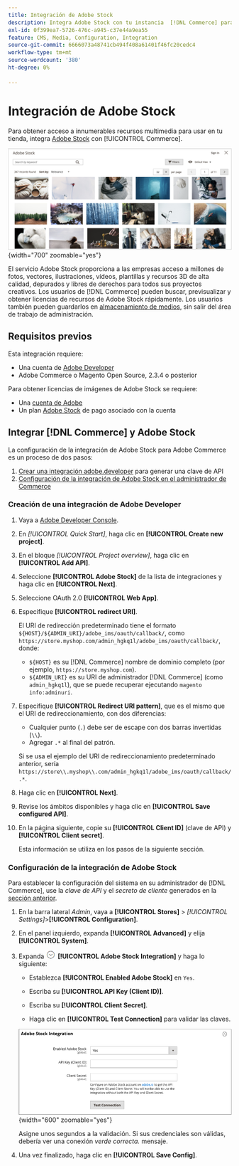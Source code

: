 ```yaml
---
title: Integración de Adobe Stock
description: Integra Adobe Stock con tu instancia  [!DNL Commerce] para acceder a innumerables recursos multimedia para usarlos en tu tienda.
exl-id: 0f399ea7-5726-476c-a945-c37e44a9ea55
feature: CMS, Media, Configuration, Integration
source-git-commit: 6666073a48741cb494f408a61401f46fc20cedc4
workflow-type: tm+mt
source-wordcount: '380'
ht-degree: 0%

---
```


# Integración de Adobe Stock

Para obtener acceso a innumerables recursos multimedia para usar en tu tienda, integra [Adobe Stock][adobe-stock] con [!UICONTROL Commerce].

![Resultados de búsqueda de Adobe Stock](./assets/adobe-stock-search-grid.png){width="700" zoomable="yes"}

El servicio Adobe Stock proporciona a las empresas acceso a millones de fotos, vectores, ilustraciones, vídeos, plantillas y recursos 3D de alta calidad, depurados y libres de derechos para todos sus proyectos creativos. Los usuarios de [!DNL Commerce] pueden buscar, previsualizar y obtener licencias de recursos de Adobe Stock rápidamente. Los usuarios también pueden guardarlos en [almacenamiento de medios][media-storage], sin salir del área de trabajo de administración.

## Requisitos previos

Esta integración requiere:

- Una cuenta de [Adobe Developer][dev-console]
- Adobe Commerce o Magento Open Source, 2.3.4 o posterior

Para obtener licencias de imágenes de Adobe Stock se requiere:

- Una [cuenta de Adobe][adobe-signin]
- Un plan [Adobe Stock][adobe-stock] de pago asociado con la cuenta

## Integrar [!DNL Commerce] y Adobe Stock

La configuración de la integración de Adobe Stock para Adobe Commerce es un proceso de dos pasos:

1. [Crear una integración adobe.developer](#create-an-adobe-developer-integration) para generar una clave de API
1. [Configuración de la integración de Adobe Stock en el administrador de Commerce](#configure-the-adobe-stock-integration)

### Creación de una integración de Adobe Developer

1. Vaya a [Adobe Developer Console][dev-console].

1. En _[!UICONTROL Quick Start]_, haga clic en **[!UICONTROL Create new project]**.

1. En el bloque _[!UICONTROL Project overview]_, haga clic en **[!UICONTROL Add API]**.

1. Seleccione **[!UICONTROL Adobe Stock]** de la lista de integraciones y haga clic en **[!UICONTROL Next]**.

1. Seleccione OAuth 2.0 **[!UICONTROL Web App]**.

1. Especifique **[!UICONTROL redirect URI]**.

   El URI de redirección predeterminado tiene el formato `${HOST}/${ADMIN_URI}/adobe_ims/oauth/callback/`, como `https://store.myshop.com/admin_hgkq1l/adobe_ims/oauth/callback/`, donde:

   - `${HOST}` es su [!DNL Commerce] nombre de dominio completo (por ejemplo, `https://store.myshop.com`).
   - `${ADMIN_URI}` es su URI de administrador [!DNL Commerce] (como `admin_hgkq1l`), que se puede recuperar ejecutando `magento info:adminuri`.

1. Especifique **[!UICONTROL Redirect URI pattern]**, que es el mismo que el URI de redireccionamiento, con dos diferencias:

   - Cualquier punto (`.`) debe ser de escape con dos barras invertidas (`\\`).
   - Agregar `.*` al final del patrón.

   Si se usa el ejemplo del URI de redireccionamiento predeterminado anterior, sería `https://store\\.myshop\\.com/admin_hgkq1l/adobe_ims/oauth/callback/.*`.

1. Haga clic en **[!UICONTROL Next]**.

1. Revise los ámbitos disponibles y haga clic en **[!UICONTROL Save configured API]**.

1. En la página siguiente, copie su **[!UICONTROL Client ID]** (clave de API) y **[!UICONTROL Client secret]**.

   Esta información se utiliza en los pasos de la siguiente sección.

### Configuración de la integración de Adobe Stock

Para establecer la configuración del sistema en su administrador de [!DNL Commerce], use la _clave de API_ y el _secreto de cliente_ generados en la [sección anterior][create-integration].

1. En la barra lateral _Admin_, vaya a **[!UICONTROL Stores]** > _[!UICONTROL Settings]_>**[!UICONTROL Configuration]**.

1. En el panel izquierdo, expanda **[!UICONTROL Advanced]** y elija **[!UICONTROL System]**.

1. Expanda ![Selector de expansión](../assets/icon-display-expand.png) **[!UICONTROL Adobe Stock Integration]** y haga lo siguiente:

   - Establezca **[!UICONTROL Enabled Adobe Stock]** en `Yes`.

   - Escriba su **[!UICONTROL API Key (Client ID)]**.

   - Escriba su **[!UICONTROL Client Secret]**.

   - Haga clic en **[!UICONTROL Test Connection]** para validar las claves.

   ![Configuración avanzada: integración de Adobe Stock](./assets/system-adobe-stock-integration.png){width="600" zoomable="yes"}

   Asigne unos segundos a la validación. Si sus credenciales son válidas, debería ver una conexión _verde correcta._ mensaje.

1. Una vez finalizado, haga clic en **[!UICONTROL Save Config]**.

[adobe-stock]: https://stock.adobe.com
[adobe-signin]: https://helpx.adobe.com/manage-account/using/access-adobe-id-account.html
[media-storage]: media-storage.md
[dev-console]: https://developer.adobe.com/console/home
[create-integration]: #create-an-adobeio-integration
